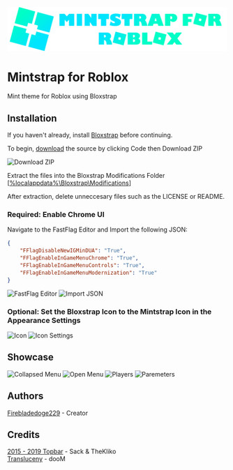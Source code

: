
![Mintstrap Logo](https://github.com/Firebladedoge229/Mintstrap/blob/main/logo.png?raw=true)

# Mintstrap for Roblox

Mint theme for Roblox using Bloxstrap

## Installation

If you haven't already, install [Bloxstrap](https://github.com/pizzaboxer/bloxstrap/releases/latest) before continuing.

To begin, [download](https://github.com/Firebladedoge229/Mintstrap/archive/refs/heads/main.zip) the source by clicking Code then Download ZIP

![Download ZIP](https://i.ibb.co/R29Dm1c/source.png)

Extract the files into the Bloxstrap Modifications Folder [[%localappdata%\Bloxstrap\Modifications]()]

After extraction, delete unneccesary files such as the LICENSE or README.

### Required: Enable Chrome UI

Navigate to the FastFlag Editor and Import the following JSON:

```json
{
    "FFlagDisableNewIGMinDUA": "True",
    "FFlagEnableInGameMenuChrome": "True",
    "FFlagEnableInGameMenuControls": "True",
    "FFlagEnableInGameMenuModernization": "True"
}
```

![FastFlag Editor](https://i.ibb.co/c342v9j/fastflag.png)
![Import JSON](https://i.ibb.co/Dwp8HjJ/import.png)

### Optional: Set the Bloxstrap Icon to the Mintstrap Icon in the Appearance Settings

![Icon](https://i.ibb.co/NpzZgzf/iconsettings.png)
![Icon Settings](https://i.ibb.co/C89PVzZ/custom.png)

## Showcase

![Collapsed Menu](https://i.ibb.co/KsFL0ZY/collapsed-menu.png)
![Open Menu](https://i.ibb.co/QFsy1qW/open-menu.png)
![Players](https://i.ibb.co/C2mcLYw/players.png)
![Paremeters](https://i.ibb.co/98fvdX9/parameters.png)

## Authors

[Firebladedoge229](https://www.github.com/Firebladedoge229) - Creator

## Credits

[2015 - 2019 Topbar](https://discord.com/channels/1099468797410283540/1190431371546595368) - Sack & TheKliko\
[Transluceny](https://discord.com/channels/1099468797410283540/1204274719981834290) - dooM

